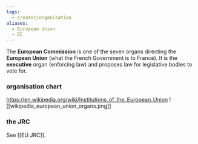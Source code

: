 ```yaml
---
tags:
  - creator/organisation
aliases:
  - European Union
  - EC
---
```

The **European Commission** is one of the seven organs directing the **European Union** (what the French Government is to France). It is the **executive** organ (enforcing law) and proposes law for legislative bodies to vote for.
### organisation chart
https://en.wikipedia.org/wiki/Institutions_of_the_European_Union
![[wikipedia_european_union_organs.png]]
### the JRC
See [[EU JRC]].